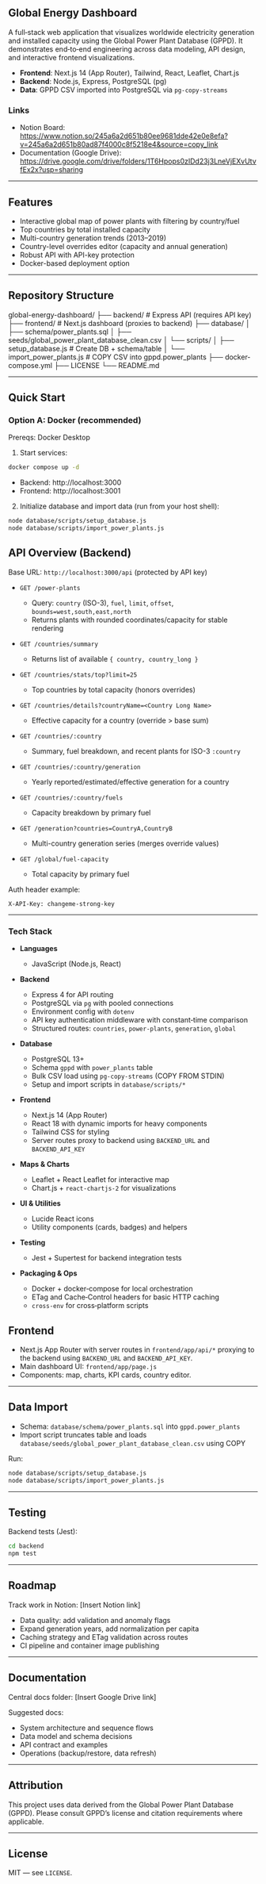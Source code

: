 ## Global Energy Dashboard

A full‑stack web application that visualizes worldwide electricity generation and installed capacity using the Global Power Plant Database (GPPD). It demonstrates end‑to‑end engineering across data modeling, API design, and interactive frontend visualizations.

- **Frontend**: Next.js 14 (App Router), Tailwind, React, Leaflet, Chart.js
- **Backend**: Node.js, Express, PostgreSQL (pg)
- **Data**: GPPD CSV imported into PostgreSQL via `pg-copy-streams`

### Links

- Notion Board: https://www.notion.so/245a6a2d651b80ee9681dde42e0e8efa?v=245a6a2d651b80ad87f4000c8f5218e4&source=copy_link
- Documentation (Google Drive): https://drive.google.com/drive/folders/1T6Hpops0zIDd23j3LneVjEXvUtvfEx2x?usp=sharing

---

## Features

- Interactive global map of power plants with filtering by country/fuel
- Top countries by total installed capacity
- Multi-country generation trends (2013–2019)
- Country-level overrides editor (capacity and annual generation)
- Robust API with API-key protection
- Docker-based deployment option

---

## Repository Structure

global-energy-dashboard/
├── backend/ # Express API (requires API key)
├── frontend/ # Next.js dashboard (proxies to backend)
├── database/
│ ├── schema/power_plants.sql
│ ├── seeds/global_power_plant_database_clean.csv
│ └── scripts/
│ ├── setup_database.js # Create DB + schema/table
│ └── import_power_plants.js # COPY CSV into gppd.power_plants
├── docker-compose.yml
├── LICENSE
└── README.md

---

## Quick Start

### Option A: Docker (recommended)

Prereqs: Docker Desktop

1) Start services:
```bash
docker compose up -d
```

- Backend: http://localhost:3000
- Frontend: http://localhost:3001

2) Initialize database and import data (run from your host shell):
```bash
node database/scripts/setup_database.js
node database/scripts/import_power_plants.js
```

## API Overview (Backend)

Base URL: `http://localhost:3000/api` (protected by API key)

- `GET /power-plants`
  - Query: `country` (ISO-3), `fuel`, `limit`, `offset`, `bounds=west,south,east,north`
  - Returns plants with rounded coordinates/capacity for stable rendering

- `GET /countries/summary`
  - Returns list of available `{ country, country_long }`

- `GET /countries/stats/top?limit=25`
  - Top countries by total capacity (honors overrides)

- `GET /countries/details?countryName=<Country Long Name>`
  - Effective capacity for a country (override > base sum)

- `GET /countries/:country`
  - Summary, fuel breakdown, and recent plants for ISO-3 `:country`

- `GET /countries/:country/generation`
  - Yearly reported/estimated/effective generation for a country

- `GET /countries/:country/fuels`
  - Capacity breakdown by primary fuel

- `GET /generation?countries=CountryA,CountryB`
  - Multi-country generation series (merges override values)

- `GET /global/fuel-capacity`
  - Total capacity by primary fuel

Auth header example:
```http
X-API-Key: changeme-strong-key
```

---
### Tech Stack

- **Languages**
  - JavaScript (Node.js, React)

- **Backend**
  - Express 4 for API routing
  - PostgreSQL via `pg` with pooled connections
  - Environment config with `dotenv`
  - API key authentication middleware with constant‑time comparison
  - Structured routes: `countries`, `power-plants`, `generation`, `global`

- **Database**
  - PostgreSQL 13+
  - Schema `gppd` with `power_plants` table
  - Bulk CSV load using `pg-copy-streams` (COPY FROM STDIN)
  - Setup and import scripts in `database/scripts/*`

- **Frontend**
  - Next.js 14 (App Router)
  - React 18 with dynamic imports for heavy components
  - Tailwind CSS for styling
  - Server routes proxy to backend using `BACKEND_URL` and `BACKEND_API_KEY`

- **Maps & Charts**
  - Leaflet + React Leaflet for interactive map
  - Chart.js + `react-chartjs-2` for visualizations

- **UI & Utilities**
  - Lucide React icons
  - Utility components (cards, badges) and helpers

- **Testing**
  - Jest + Supertest for backend integration tests

- **Packaging & Ops**
  - Docker + docker‑compose for local orchestration
  - ETag and Cache‑Control headers for basic HTTP caching
  - `cross-env` for cross‑platform scripts

## Frontend

- Next.js App Router with server routes in `frontend/app/api/*` proxying to the backend using `BACKEND_URL` and `BACKEND_API_KEY`.
- Main dashboard UI: `frontend/app/page.js`
- Components: map, charts, KPI cards, country editor.

---

## Data Import

- Schema: `database/schema/power_plants.sql` into `gppd.power_plants`
- Import script truncates table and loads `database/seeds/global_power_plant_database_clean.csv` using COPY

Run:
```bash
node database/scripts/setup_database.js
node database/scripts/import_power_plants.js
```

---

## Testing

Backend tests (Jest):
```bash
cd backend
npm test
```

---

## Roadmap

Track work in Notion: [Insert Notion link]

- Data quality: add validation and anomaly flags
- Expand generation years, add normalization per capita
- Caching strategy and ETag validation across routes
- CI pipeline and container image publishing

---

## Documentation

Central docs folder: [Insert Google Drive link]

Suggested docs:
- System architecture and sequence flows
- Data model and schema decisions
- API contract and examples
- Operations (backup/restore, data refresh)

---

## Attribution

This project uses data derived from the Global Power Plant Database (GPPD). Please consult GPPD’s license and citation requirements where applicable.

---

## License

MIT — see `LICENSE`.
